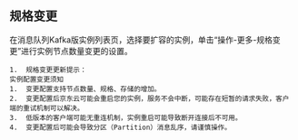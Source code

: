 ## 规格变更

在消息队列Kafka版实例列表页，选择要扩容的实例，单击“操作-更多-规格变更”进行实例节点数量变更的设置。</br>

```
1.	规格变更更新提示：
实例配置变更须知
1.	变更配置支持节点数量、规格、存储的增加。
2.	变更配置后京东云可能会重启您的实例，服务不会中断，可能存在短暂的请求失败，客户端的重试机制可以解决。
3.	低版本的客户端可能无重连机制，实例重启可能导致断开连接后不可用。
4.	变更配置后可能会导致分区（Partition）消息乱序，请谨慎操作。

```
